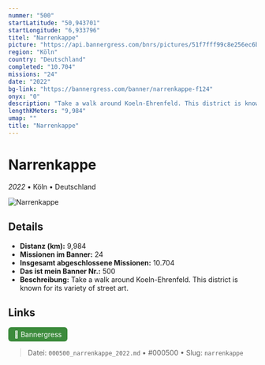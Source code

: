```yaml
---
nummer: "500"
startLatitude: "50,943701"
startLongitude: "6,933796"
titel: "Narrenkappe"
picture: "https://api.bannergress.com/bnrs/pictures/51f7fff99c8e256ec6b33897ecba2011"
region: "Köln"
country: "Deutschland"
completed: "10.704"
missions: "24"
date: "2022"
bg-link: "https://bannergress.com/banner/narrenkappe-f124"
onyx: "0"
description: "Take a walk around Koeln-Ehrenfeld. This district is known for its variety of street art."
lengthKMeters: "9,984"
umap: ""
title: "Narrenkappe"
---
```

# Narrenkappe

*2022* • Köln • Deutschland

![Narrenkappe](https://api.bannergress.com/bnrs/pictures/51f7fff99c8e256ec6b33897ecba2011)

## Details
- **Distanz (km):** 9,984
- **Missionen im Banner:** 24
- **Insgesamt abgeschlossene Missionen:** 10.704
- **Das ist mein Banner Nr.:** 500
- **Beschreibung:** Take a walk around Koeln-Ehrenfeld. This district is known for its variety of street art.


## Links
<div style="margin-top: 0.5em;">
<a href="https://bannergress.com/banner/narrenkappe-f124" target="_blank" style="display:inline-block;margin-right:8px;padding:6px 12px;background-color:#3c8b3c;color:white;text-decoration:none;border-radius:6px;">🔗 Bannergress</a>

</div>


> Datei: `000500_narrenkappe_2022.md` • #000500 • Slug: `narrenkappe`
